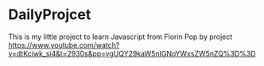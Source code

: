 # DailyProjcet

This is my little project to learn Javascript from Florin Pop by project https://www.youtube.com/watch?v=dtKciwk_si4&t=2930s&pp=ygUQY29kaW5nIGNoYWxsZW5nZQ%3D%3D
